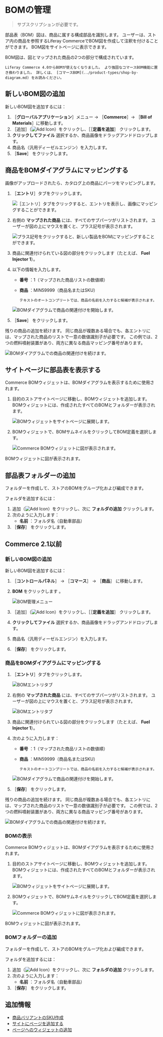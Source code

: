 # BOMの管理

> サブスクリプションが必要です。

部品表（BOM）図は、商品に属する構成部品を識別します。 ユーザーは、ストア内の商品を参照するLiferay CommerceでBOM図を作成して注釈を付けることができます。 BOM図をサイトページに表示できます。

BOM図は、図とマップされた商品の2つの部分で構成されています。

```{important}
Liferay Commerce 4.0からBOMが使えなくなりました。 より強固なコマースBOM機能に置き換わりました。 詳しくは、 [コマースBOM](../product-types/shop-by-diagram.md) をお読みください。 
```

## 新しいBOM図の追加

新しいBOM図を追加するには：

1. ［**グローバルアプリケーション**］メニュー &rarr; ［**Commerce**］&rarr; ［**Bill of Materials**］に移動します。
1. ［追加］（![Add Icon](../../../images/icon-add.png)）をクリックし、［［**定義を追加**］ クリックします。
1. **クリックしてファイル** 選択するか、商品画像をドラッグアンドドロップします。
1. 商品名（汎用ディーゼルエンジン）を入力します。
1. ［**Save**］ をクリックします。

## 商品をBOMダイアグラムにマッピングする

画像がアップロードされたら、カタログ上の商品にパーツをマッピングします。

1. ［**エントリ**］タブをクリックします。

    ![［エントリ］タブをクリックすると、エントリを表示し、画像にマッピングすることができます。](./managing-boms/images/02.png)

2. 右側の **マップされた商品** には、すべてのサブパーツがリストされます。 ユーザーが図の上にマウスを置くと、プラス記号が表示されます。

    ![プラス記号をクリックすると、新しい製品をBOMにマッピングすることができます。](./managing-boms/images/03.png)

3. 商品に関連付けられている図の部分をクリックします（たとえば、 **Fuel Injector 1**）。

4. 以下の情報を入力します。

    * **番号** ：1（マップされた商品リストの数値順）
    * **商品** ：MIN59999（商品名またはSKU）

      ```{tip}
      テキストのオートコンプリートでは、商品の名前を入力すると候補が表示されます。
      ```

    ![BOMダイアグラムで商品の関連付けを開始します。](./managing-boms/images/04.png)

5. ［**Save**］ をクリックします。

残りの商品の追加を続けます。 同じ商品が複数ある場合でも、各エントリには、マップされた商品のリストで一意の数値識別子が必要です。 この例では、2つの燃料噴射装置があり、両方に異なる商品マッピング番号があります。

![BOMダイアグラムでの商品の関連付けを続けます。](./managing-boms/images/05.png)

## サイトページに部品表を表示する

Commerce BOMウィジェットは、BOMダイアグラムを表示するために使用されます。

1. 目的のストアサイトページに移動し、BOMウィジェットを追加します。 BOMウィジェットには、作成されたすべてのBOMとフォルダーが表示されます。

    ![BOMウィジェットをサイトページに展開します。](./managing-boms/images/06.png)

1. BOMウィジェットで、BOMサムネイルをクリックしてBOM定義を選択します。

    ![Commerce BOMウィジェットに図が表示されます。](./managing-boms/images/07.png)

BOMウィジェットに図が表示されます。

## 部品表フォルダーの追加

フォルダーを作成して、ストアのBOMをグループ化および編成できます。

フォルダを追加するには：

1. 追加（![Add Icon](../../../images/icon-add.png)）をクリックし、次に **フォルダの追加** クリックします。
1. 次のように入力します：
    * **名前** ：フォルダ名（自動車部品）
1. ［**保存**］ をクリックします。

## Commerce 2.1以前

### 新しいBOM図の追加

新しいBOM図を追加するには：

1. ［**コントロールパネル**］ → ［**コマース**］ → ［**商品**］ に移動します。
1. **BOM** をクリックします 。

    ![BOM管理メニュー](./managing-boms/images/01.png)

1. ［追加］（![Add Icon](../../../images/icon-add.png)）をクリックし、［［**定義を追加**］ クリックします。
1. **クリックしてファイル** 選択するか、商品画像をドラッグアンドドロップします。
1. 商品名（汎用ディーゼルエンジン）を入力します。
1. ［**保存**］ をクリックします。

### 商品をBOMダイアグラムにマッピングする

1. ［**エントリ**］タブをクリックします。

    ![BOMエントリタブ](./managing-boms/images/02.png)

1. 右側の **マップされた商品** には、すべてのサブパーツがリストされます。 ユーザーが図の上にマウスを置くと、プラス記号が表示されます。

    ![BOMエントリタブ](./managing-boms/images/03.png)

1. 商品に関連付けられている図の部分をクリックします（たとえば、 **Fuel Injector 1**）。

1. 次のように入力します：

    * **番号** ：1（マップされた商品リストの数値順）
    * **商品** ：MIN59999（商品名またはSKU）

      ```{tip}
      テキストのオートコンプリートでは、商品の名前を入力すると候補が表示されます。
      ```

    ![BOMダイアグラムで商品の関連付けを開始します。](./managing-boms/images/04.png)

1. ［**保存**］ をクリックします。

残りの商品の追加を続けます。 同じ商品が複数ある場合でも、各エントリには、マップされた商品のリストで一意の数値識別子が必要です。 この例では、2つの燃料噴射装置があり、両方に異なる商品マッピング番号があります。

![BOMダイアグラムでの商品の関連付けを続けます。](./managing-boms/images/05.png)

### BOMの表示

Commerce BOMウィジェットは、BOMダイアグラムを表示するために使用されます。

1. 目的のストアサイトページに移動し、BOMウィジェットを追加します。 BOMウィジェットには、作成されたすべてのBOMとフォルダーが表示されます。

    ![BOMウィジェットをサイトページに展開します。](./managing-boms/images/06.png)

1. BOMウィジェットで、BOMサムネイルをクリックしてBOM定義を選択します。

    ![Commerce BOMウィジェットに図が表示されます。](./managing-boms/images/07.png)

BOMウィジェットに図が表示されます。

### BOMフォルダーの追加

フォルダーを作成して、ストアのBOMをグループ化および編成できます。

フォルダを追加するには：

1. 追加（![Add Icon](../../../images/icon-add.png)）をクリックし、次に **フォルダの追加** クリックします。
1. 次のように入力します：
    * **名前** ：フォルダ名（自動車部品）
1. ［**保存**］ をクリックします。

## 追加情報

* [商品バリアントのSKU作成](./creating-skus-for-product-variants.md)
* [サイトにページを追加する](https://learn.liferay.com/dxp/latest/ja/site-building/creating-pages/adding-pages/adding-a-page-to-a-site.html)
* [ページへのウィジェットの追加](https://learn.liferay.com/dxp/latest/ja/site-building/creating-pages/using-widget-pages/adding-widgets-to-a-page.html)
